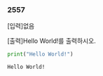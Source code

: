 ### 2557

[입력]없음

[출력]Hello World!를 출력하시오.

```python
print("Hello World!")
```

```
Hello World!
```